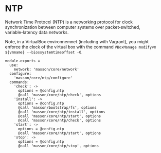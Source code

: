 
# NTP

Network Time Protocol (NTP) is a networking protocol for clock synchronization
between computer systems over packet-switched, variable-latency data networks.

Note, in a VirtualBox environnemnet (including with Vagrant), you might enforce
the clock of the virtual box with the command 
`VBoxManage modifyvm ${vmname} --biossystemtimeoffset -0`.

    module.exports =
      use:
        network: 'masson/core/network'
      configure:
        'masson/core/ntp/configure'
      commands:
        'check': ->
          options = @config.ntp
          @call 'masson/core/ntp/check', options
        'install': ->
          options = @config.ntp
          @call 'masson/bootstrap/fs', options
          @call 'masson/core/ntp/install', options
          @call 'masson/core/ntp/start', options
          @call 'masson/core/ntp/check', options
        'start': ->
          options = @config.ntp
          @call 'masson/core/ntp/start', options
        'stop': ->
          options = @config.ntp
          @call 'masson/core/ntp/stop', options
